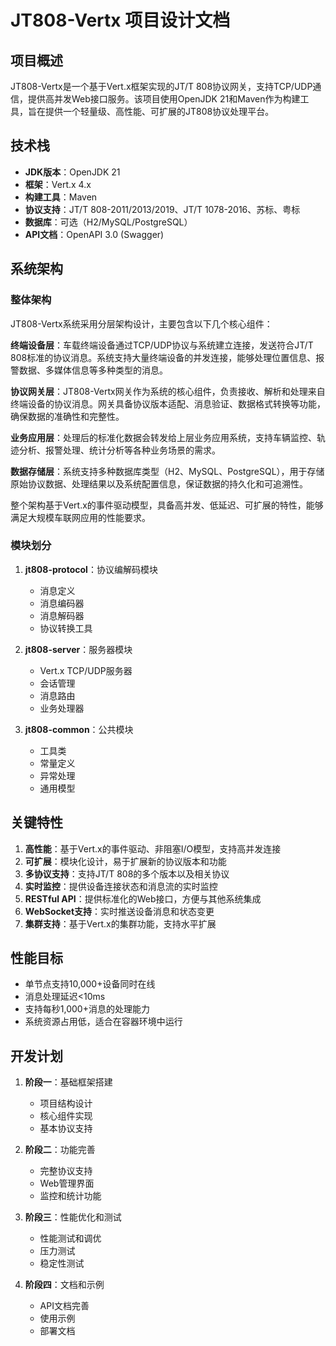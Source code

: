 # JT808-Vertx 项目设计文档

## 项目概述

JT808-Vertx是一个基于Vert.x框架实现的JT/T 808协议网关，支持TCP/UDP通信，提供高并发Web接口服务。该项目使用OpenJDK
21和Maven作为构建工具，旨在提供一个轻量级、高性能、可扩展的JT808协议处理平台。

## 技术栈

- **JDK版本**：OpenJDK 21
- **框架**：Vert.x 4.x
- **构建工具**：Maven
- **协议支持**：JT/T 808-2011/2013/2019、JT/T 1078-2016、苏标、粤标
- **数据库**：可选（H2/MySQL/PostgreSQL）
- **API文档**：OpenAPI 3.0 (Swagger)

## 系统架构

### 整体架构

JT808-Vertx系统采用分层架构设计，主要包含以下几个核心组件：

**终端设备层**：车载终端设备通过TCP/UDP协议与系统建立连接，发送符合JT/T 808标准的协议消息。系统支持大量终端设备的并发连接，能够处理位置信息、报警数据、多媒体信息等多种类型的消息。

**协议网关层**：JT808-Vertx网关作为系统的核心组件，负责接收、解析和处理来自终端设备的协议消息。网关具备协议版本适配、消息验证、数据格式转换等功能，确保数据的准确性和完整性。

**业务应用层**：处理后的标准化数据会转发给上层业务应用系统，支持车辆监控、轨迹分析、报警处理、统计分析等各种业务场景的需求。

**数据存储层**：系统支持多种数据库类型（H2、MySQL、PostgreSQL），用于存储原始协议数据、处理结果以及系统配置信息，保证数据的持久化和可追溯性。

整个架构基于Vert.x的事件驱动模型，具备高并发、低延迟、可扩展的特性，能够满足大规模车联网应用的性能要求。


### 模块划分

1. **jt808-protocol**：协议编解码模块
   - 消息定义
   - 消息编码器
   - 消息解码器
   - 协议转换工具

2. **jt808-server**：服务器模块
   - Vert.x TCP/UDP服务器
   - 会话管理
   - 消息路由
   - 业务处理器

3. **jt808-common**：公共模块
   - 工具类
   - 常量定义
   - 异常处理
   - 通用模型

## 关键特性

1. **高性能**：基于Vert.x的事件驱动、非阻塞I/O模型，支持高并发连接
2. **可扩展**：模块化设计，易于扩展新的协议版本和功能
3. **多协议支持**：支持JT/T 808的多个版本以及相关协议
4. **实时监控**：提供设备连接状态和消息流的实时监控
5. **RESTful API**：提供标准化的Web接口，方便与其他系统集成
6. **WebSocket支持**：实时推送设备消息和状态变更
7. **集群支持**：基于Vert.x的集群功能，支持水平扩展

## 性能目标

- 单节点支持10,000+设备同时在线
- 消息处理延迟<10ms
- 支持每秒1,000+消息的处理能力
- 系统资源占用低，适合在容器环境中运行

## 开发计划

1. **阶段一**：基础框架搭建
   - 项目结构设计
   - 核心组件实现
   - 基本协议支持

2. **阶段二**：功能完善
   - 完整协议支持
   - Web管理界面
   - 监控和统计功能

3. **阶段三**：性能优化和测试
   - 性能测试和调优
   - 压力测试
   - 稳定性测试

4. **阶段四**：文档和示例
   - API文档完善
   - 使用示例
   - 部署文档